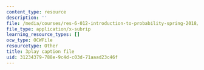 ```yaml
---
content_type: resource
description: ''
file: /media/courses/res-6-012-introduction-to-probability-spring-2018/31234379788e9c4dc03d71aaad23c46f_gB5TCCfF6e4.srt
file_type: application/x-subrip
learning_resource_types: []
ocw_type: OCWFile
resourcetype: Other
title: 3play caption file
uid: 31234379-788e-9c4d-c03d-71aaad23c46f
---
```

